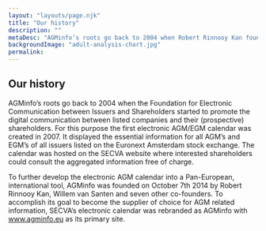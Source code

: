 ```yaml
---
layout: "layouts/page.njk"
title: "Our history"
description: ""
metaDesc: "AGMinfo’s roots go back to 2004 when Robert Rinnooy Kan founded the Foundation for Electronic Communication between Issuers and Shareholders (“SECVA"
backgroundImage: "adult-analysis-chart.jpg"
permalink:
---
```



## Our history

AGMinfo’s roots go back to 2004 when the Foundation for Electronic Communication between Issuers and Shareholders started to promote the digital communication between listed companies and their (prospective) shareholders. For this purpose the first electronic AGM/EGM calendar was created in 2007. It displayed the essential information for all AGM’s and EGM’s of all issuers listed on the Euronext Amsterdam stock exchange. The calendar was hosted on the SECVA website where interested shareholders could consult the aggregated information free of charge.

To further develop the electronic AGM calendar into a Pan-European, international tool, AGMinfo was founded on October 7th 2014 by Robert Rinnooy Kan, Willem van Santen and seven other co-founders. To accomplish its goal to become the supplier of choice for AGM related information, SECVA’s electronic calendar was rebranded as AGMinfo with <a href="https://www.agminfo.eu/" target="_blank">www.agminfo.eu</a> as its primary site.
